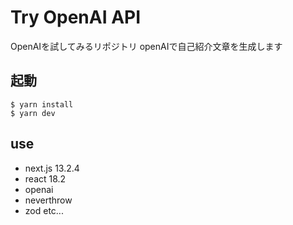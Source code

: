 # Try OpenAI API

OpenAIを試してみるリポジトリ
openAIで自己紹介文章を生成します

## 起動

```
$ yarn install
$ yarn dev
```

## use
- next.js 13.2.4
- react 18.2
- openai
- neverthrow
- zod
etc...
